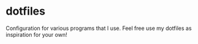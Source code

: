 # dotfiles

Configuration for various programs that I use. Feel free use my dotfiles as
inspiration for your own!
